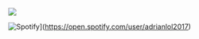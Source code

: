 
<p align="left">
  <img src="https://discord.c99.nl/widget/theme-4/41721471388627763.png" />
</p>

![Spotify](https://novatorem-brown-seven.vercel.app/api/spotify)](https://open.spotify.com/user/adrianlol2017)
